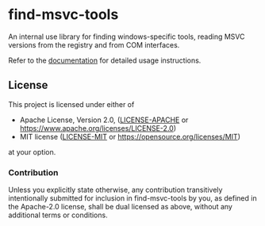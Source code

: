 # find-msvc-tools 

An internal use library for finding windows-specific tools, reading MSVC versions from the
registry and from COM interfaces.

Refer to the [documentation](https://docs.rs/find-msvc-tools) for detailed usage instructions.

## License

This project is licensed under either of

 * Apache License, Version 2.0, ([LICENSE-APACHE](LICENSE-APACHE) or
   https://www.apache.org/licenses/LICENSE-2.0)
 * MIT license ([LICENSE-MIT](LICENSE-MIT) or
   https://opensource.org/licenses/MIT)

at your option.

### Contribution

Unless you explicitly state otherwise, any contribution transitively intentionally submitted
for inclusion in find-msvc-tools by you, as defined in the Apache-2.0 license, shall be
dual licensed as above, without any additional terms or conditions.
